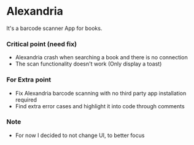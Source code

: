 # Alexandria

It's a barcode scanner App for books.  

### Critical point (need fix)

- Alexandria crash when searching a book and there is no connection
- The scan functionality doesn't work (Only display a toast)

### For Extra point

- Fix Alexandria barcode scanning with no third party app installation required
- Find extra error cases and highlight it into code through comments

### Note 

- For now I decided to not change UI, to better focus